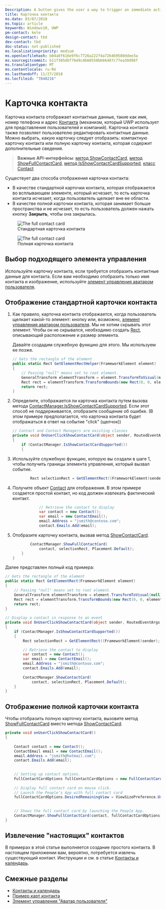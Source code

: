 ```yaml
---
Description: A button gives the user a way to trigger an immediate action.
title: Карточка контакта
ms.date: 03/07/2018
ms.topic: article
keywords: Windows10, UWP
pm-contact: kele
design-contact: tbd
dev-contact: tbd
doc-status: not-published
ms.localizationpriority: medium
ms.openlocfilehash: b04a8f616e9f6c7726a222f4a7264b9580ddee3a
ms.sourcegitcommit: b11f305dbf7649c4b68550b666487c77ea30d98f
ms.translationtype: MT
ms.contentlocale: ru-RU
ms.lasthandoff: 11/27/2018
ms.locfileid: "7848216"
---
```

# <a name="contact-card"></a>Карточка контакта

Карточка контакта отображает контактные данные, такие как имя, номер телефона и адрес [Контакта](//docs.microsoft.com/uwp/api/Windows.ApplicationModel.Contacts.Contact) (механизм, который UWP использует для представления пользователей и компаний).  Карточка контакта также позволяет пользователю редактировать контактные данные. Можно выбрать, какую карточку следует отобразить: компактную карточку контакта или полную карточку контакта, которая содержит дополнительные сведения.

> **Важные API-интерфейсы**: [метод ShowContactCard](/uwp/api/windows.applicationmodel.contacts.contactmanager#Windows_ApplicationModel_Contacts_ContactManager_ShowFullContactCard_Windows_ApplicationModel_Contacts_Contact_Windows_Foundation_Rect_), [метод ShowFullContactCard](/uwp/api/windows.applicationmodel.contacts.contactmanager#Windows_ApplicationModel_Contacts_ContactManager_ShowContactCard_Windows_ApplicationModel_Contacts_Contact_Windows_ApplicationModel_Contacts_FullContactCardOptions_), [метод IsShowContactCardSupported](/uwp/api/windows.applicationmodel.contacts.contactmanager.IsShowContactCardSupported), [класс Contact](//docs.microsoft.com/uwp/api/Windows.ApplicationModel.Contacts.Contact)  

Существует два способа отображения карточки контакта:  
* В качестве стандартной карточки контакта, которая отображается во всплывающем элементе, который исчезает, то есть карточка контакта исчезает, когда пользователь щелкает вне ее области. 
* В качестве полной карточки контакта, которая занимает больше пространства и не исчезает, то есть пользователь должен нажать кнопку **Закрыть**, чтобы она закрылась. 


<figure>
    <img src="images/contact-card/contact-card-standard.png" alt="The full contact card">
    <figcaption>Стандартная карточка контакта</figcaption>
</figure>

<figure>
    <img src="images/contact-card/contact-card-full.png" alt="The full contact card">
    <figcaption>Полная карточка контакта</figcaption>
</figure>


## <a name="is-this-the-right-control"></a>Выбор подходящего элемента управления

Используйте карточку контакта, если требуется отобразить контактные данные для контакта. Если вам необходимо отобразить только имя контакта и изображение, используйте [элемент управления аватаром пользователя](person-picture.md). 


<!-- TODO: Add examples back when the contact card has been added. -->

<!-- ## Examples

<table>
<th align="left">XAML Controls Gallery<th>
<tr>
<td><img src="images/xaml-controls-gallery-sm.png" alt="XAML controls gallery"></img></td>
<td>
    <p>If you have the <strong style="font-weight: semi-bold">XAML Controls Gallery</strong> app installed, click here to <a href="xamlcontrolsgallery:/item/Button">open the app and see the Button in action</a>.</p>
    <ul>
    <li><a href="https://www.microsoft.com/store/productId/9MSVH128X2ZT">Get the XAML Controls Gallery app (Microsoft Store)</a></li>
    <li><a href="https://github.com/Microsoft/Windows-universal-samples/tree/master/Samples/XamlUIBasics">Get the source code (GitHub)</a></li>
    </ul>
</td>
</tr>
</table> -->

## <a name="show-a-standard-contact-card"></a>Отображение стандартной карточки контакта

1. Как правило, карточка контакта отображается, когда пользователь щелкает какой-то элемент: кнопку или, возможно, [элемент управления аватаром пользователя](person-picture.md). Мы не хотим скрывать этот элемент. Чтобы он не скрывался, необходимо создать [Rect](/uwp/api/windows.foundation.rect), описывающий расположение и размер элемента. 

    Давайте создадим служебную функцию для этого. Мы используем ее позже.
    ```csharp
    // Gets the rectangle of the element 
    public static Rect GetElementRectHelper(FrameworkElement element) 
    { 
        // Passing "null" means set to root element. 
        GeneralTransform elementTransform = element.TransformToVisual(null); 
        Rect rect = elementTransform.TransformBounds(new Rect(0, 0, element.ActualWidth, element.ActualHeight)); 
        return rect; 
    } 

    ```

2. Определите, отображается ли карточка контакта путем вызова метода [ContactManager.IsShowContactCardSupported](/uwp/api/windows.applicationmodel.contacts.contactmanager.IsShowContactCardSupported). Если этот способ не поддерживается, отобразите сообщение об ошибке. (В этом примере предполагается, что карточка контакта будет отображаться в ответ на событие "click" (щелчок))
    ```csharp
    // Contact and Contact Managers are existing classes 
    private void OnUserClickShowContactCard(object sender, RoutedEventArgs e) 
    { 
        if (ContactManager.IsShowContactCardSupported()) 
        { 

    ```

3. Используйте служебную функцию, которую вы создали в шаге 1, чтобы получить границы элемента управления, который вызвал событие.

    ```csharp
            Rect selectionRect = GetElementRect((FrameworkElement)sender); 
    ```

4. Получите объект [Contact](//docs.microsoft.com/uwp/api/Windows.ApplicationModel.Contacts.Contact) для отображения. В этом примере создается простой контакт, но код должен извлекать фактический контакт. 

    ```csharp
                // Retrieve the contact to display
                var contact = new Contact(); 
                var email = new ContactEmail(); 
                email.Address = "jsmith@contoso.com"; 
                contact.Emails.Add(email); 
    ```
5. Отобразите карточку контакта, вызвав метод [ShowContactCard](/uwp/api/windows.applicationmodel.contacts.contactmanager#Windows_ApplicationModel_Contacts_ContactManager_ShowFullContactCard_Windows_ApplicationModel_Contacts_Contact_Windows_Foundation_Rect_). 

    ```csharp
            ContactManager.ShowFullContactCard(
                contact, selectionRect, Placement.Default); 
        } 
    } 
    ```

Далее представлен полный код примера:

```csharp
// Gets the rectangle of the element 
public static Rect GetElementRect(FrameworkElement element) 
{ 
    // Passing "null" means set to root element. 
    GeneralTransform elementTransform = element.TransformToVisual(null); 
    Rect rect = elementTransform.TransformBounds(new Rect(0, 0, element.ActualWidth, element.ActualHeight)); 
    return rect; 
} 
 
// Display a contact in response to an event
private void OnUserClickShowContactCard(object sender, RoutedEventArgs e) 
{ 
    if (ContactManager.IsShowContactCardSupported()) 
    { 
        Rect selectionRect = GetElementRect((FrameworkElement)sender);

        // Retrieve the contact to display
        var contact = new Contact(); 
        var email = new ContactEmail(); 
        email.Address = "jsmith@contoso.com"; 
        contact.Emails.Add(email); 
    
        ContactManager.ShowContactCard(
            contact, selectionRect, Placement.Default); 
    } 
} 

```

## <a name="show-a-full-contact-card"></a>Отображение полной карточки контакта

Чтобы отобразить полную карточку контакта, вызовите метод [ShowFullContactCard](/uwp/api/windows.applicationmodel.contacts.contactmanager#Windows_ApplicationModel_Contacts_ContactManager_ShowContactCard_Windows_ApplicationModel_Contacts_Contact_Windows_ApplicationModel_Contacts_FullContactCardOptions_) вместо метода [ShowContactCard](/uwp/api/windows.applicationmodel.contacts.contactmanager#Windows_ApplicationModel_Contacts_ContactManager_ShowFullContactCard_Windows_ApplicationModel_Contacts_Contact_Windows_Foundation_Rect_).

```csharp
private void onUserClickShowContactCard() 
{ 
   
    Contact contact = new Contact(); 
    ContactEmail email = new ContactEmail(); 
    email.Address = "jsmith@hotmail.com"; 
    contact.Emails.Add(email); 
 
 
    // Setting up contact options.     
    FullContactCardOptions fullContactCardOptions = new FullContactCardOptions(); 
 
    // Display full contact card on mouse click.   
    // Launch the People’s App with full contact card  
    fullContactCardOptions.DesiredRemainingView = ViewSizePreference.UseLess; 
     
 
    // Shows the full contact card by launching the People App. 
    ContactManager.ShowFullContactCard(contact, fullContactCardOptions); 
} 

```

## <a name="retrieving-real-contacts"></a>Извлечение "настоящих" контактов

В примерах в этой статье выполняется создание простого контакта. В настоящем приложении вам, вероятно, потребуется извлечь существующий контакт. Инструкции и см. в статье [Контакты и календарь](/windows/uwp/contacts-and-calendar/).




## <a name="related-articles"></a>Смежные разделы
- [Контакты и календарь](/windows/uwp/contacts-and-calendar/)
- [Пример карт контакта](http://go.microsoft.com/fwlink/p/?LinkId=624040)
- [Элемент управления "Аватар пользователя"](/windows/uwp/controls-and-patterns/person-picture/)
